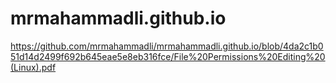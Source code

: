 # mrmahammadli.github.io

https://github.com/mrmahammadli/mrmahammadli.github.io/blob/4da2c1b051d14d2499f692b645eae5e8eb316fce/File%20Permissions%20Editing%20(Linux).pdf
